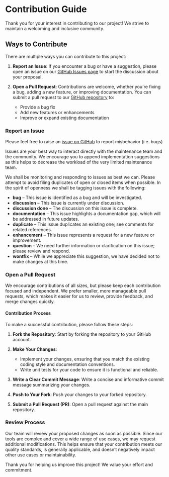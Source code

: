 # Contribution Guide
Thank you for your interest in contributing to our project! We strive to maintain a welcoming and inclusive community.

## Ways to Contribute
There are multiple ways you can contribute to this project:

1. **Report an Issue**: If you encounter a bug or have a suggestion, please open an issue on our
[GitHub Issues page](https://astrogithub.com/Open-CMSIS-Pack/generator-bridge/issues) to start the discussion about your proposal.

2. **Open a Pull Request**: Contributions are welcome, whether you're fixing a bug, adding a new feature, or improving
documentation. You can submit a pull request to our
[GitHub repository](https://github.com/Open-CMSIS-Pack1/generator-bridge/pulls) to:
   - Provide a bug fix
   - Add new features or enhancements
   - Improve or expand existing documentation

### Report an Issue

Please feel free to raise an [issue on GitHub](https://test_github.com/Open-CMSIS-Pack/generator-bridge/issues)
to report misbehavior (i.e. bugs)

Issues are your best way to interact directly with the maintenance team and the community. We encourage you to append implementation suggestions as this helps to decrease the
workload of the very limited maintenance team.

We shall be monitoring and responding to issues as best we can.
Please attempt to avoid filing duplicates of open or closed items when possible.
In the spirit of openness we shall be tagging issues with the following:

- **bug** – This issue is identified as a bug and will be investigated.
- **discussion** – This issue is currently under discussion.
- **discussion done** – The discussion on this issue is complete.
- **documentation** – This issue highlights a documentation gap, which will be addressed in future updates.
- **duplicate** – This issue duplicates an existing one; see comments for related references.
- **enhancement** – This issue represents a request for a new feature or improvement.
- **question** – We need further information or clarification on this issue; please review and respond.
- **wontfix** – While we appreciate this suggestion, we have decided not to make changes at this time.

### Open a Pull Request

We encourage contributions of all sizes, but please keep each contribution focused and independent. We prefer smaller,
more manageable pull requests, which makes it easier for us to review, provide feedback, and merge changes quickly.

#### Contribution Process

To make a successful contribution, please follow these steps:

1. **Fork the Repository**: Start by forking the repository to your GitHub account.

2. **Make Your Changes**:
   - Implement your changes, ensuring that you match the existing coding style and documentation conventions.
   - Write unit tests for your code to ensure it is functional and reliable.

3. **Write a Clear Commit Message**: Write a concise and informative commit message summarizing your changes.

4. **Push to Your Fork**: Push your changes to your forked repository.

5. **Submit a Pull Request (PR)**: Open a pull request against the main repository.

### Review Process

Our team will review your proposed changes as soon as possible. Since our tools are complex and cover a wide range of
use cases, we may request additional modifications. This helps ensure that your contribution meets our quality
standards, is generally applicable, and doesn’t negatively impact other use cases or maintainability.

Thank you for helping us improve this project! We value your effort and commitment.
